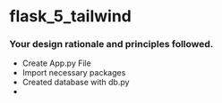 # flask_5_tailwind


### Your design rationale and principles followed.
- Create App.py File
- Import necessary packages
- Created database with db.py
- 
